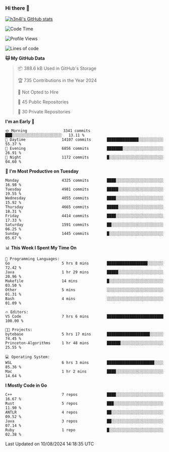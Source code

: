 ### Hi there 👋

[![h3n4l's GitHub stats](https://github-readme-stats.vercel.app/api?username=h3n4l&count_private=true&show_icons=true&theme=radical)](https://github.com/h3n4l/github-readme-stats)

<!--START_SECTION:waka-->
![Code Time](http://img.shields.io/badge/Code%20Time-1%2C894%20hrs%2023%20mins-blue)

![Profile Views](http://img.shields.io/badge/Profile%20Views-7-blue)

![Lines of code](https://img.shields.io/badge/From%20Hello%20World%20I%27ve%20Written-10.3%20million%20lines%20of%20code-blue)

**🐱 My GitHub Data** 

> 📦 388.6 kB Used in GitHub's Storage 
 > 
> 🏆 735 Contributions in the Year 2024
 > 
> 🚫 Not Opted to Hire
 > 
> 📜 45 Public Repositories 
 > 
> 🔑 30 Private Repositories 
 > 
**I'm an Early 🐤** 

```text
🌞 Morning                3341 commits        ███░░░░░░░░░░░░░░░░░░░░░░   13.11 % 
🌆 Daytime                14107 commits       ██████████████░░░░░░░░░░░   55.37 % 
🌃 Evening                6856 commits        ███████░░░░░░░░░░░░░░░░░░   26.91 % 
🌙 Night                  1172 commits        █░░░░░░░░░░░░░░░░░░░░░░░░   04.60 % 
```
📅 **I'm Most Productive on Tuesday** 

```text
Monday                   4325 commits        ████░░░░░░░░░░░░░░░░░░░░░   16.98 % 
Tuesday                  4981 commits        █████░░░░░░░░░░░░░░░░░░░░   19.55 % 
Wednesday                4055 commits        ████░░░░░░░░░░░░░░░░░░░░░   15.92 % 
Thursday                 4665 commits        █████░░░░░░░░░░░░░░░░░░░░   18.31 % 
Friday                   4414 commits        ████░░░░░░░░░░░░░░░░░░░░░   17.33 % 
Saturday                 1591 commits        ██░░░░░░░░░░░░░░░░░░░░░░░   06.25 % 
Sunday                   1445 commits        █░░░░░░░░░░░░░░░░░░░░░░░░   05.67 % 
```


📊 **This Week I Spent My Time On** 

```text
💬 Programming Languages: 
Go                       5 hrs 8 mins        ██████████████████░░░░░░░   72.42 % 
Java                     1 hr 29 mins        █████░░░░░░░░░░░░░░░░░░░░   20.96 % 
Makefile                 14 mins             █░░░░░░░░░░░░░░░░░░░░░░░░   03.50 % 
Other                    5 mins              ░░░░░░░░░░░░░░░░░░░░░░░░░   01.31 % 
Bash                     4 mins              ░░░░░░░░░░░░░░░░░░░░░░░░░   01.09 % 

🔥 Editors: 
VS Code                  7 hrs 6 mins        █████████████████████████   100.00 % 

🐱‍💻 Projects: 
bytebase                 5 hrs 17 mins       ███████████████████░░░░░░   74.45 % 
Princeton-Algorithms     1 hr 48 mins        ██████░░░░░░░░░░░░░░░░░░░   25.55 % 

💻 Operating System: 
WSL                      6 hrs 3 mins        █████████████████████░░░░   85.36 % 
Mac                      1 hr 2 mins         ████░░░░░░░░░░░░░░░░░░░░░   14.64 % 
```

**I Mostly Code in Go** 

```text
C++                      7 repos             ████░░░░░░░░░░░░░░░░░░░░░   16.67 % 
Rust                     5 repos             ███░░░░░░░░░░░░░░░░░░░░░░   11.90 % 
ANTLR                    4 repos             ██░░░░░░░░░░░░░░░░░░░░░░░   09.52 % 
Java                     3 repos             ██░░░░░░░░░░░░░░░░░░░░░░░   07.14 % 
Ruby                     1 repo              █░░░░░░░░░░░░░░░░░░░░░░░░   02.38 % 
```




 Last Updated on 10/08/2024 14:18:35 UTC
<!--END_SECTION:waka-->

